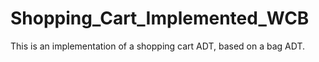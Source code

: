 # Shopping_Cart_Implemented_WCB

This is an implementation of a shopping cart ADT, based on a bag ADT.